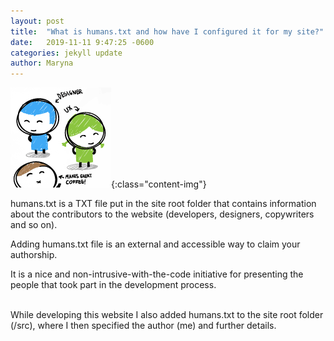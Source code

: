 ```yaml
---
layout: post
title:  "What is humans.txt and how have I configured it for my site?"
date:   2019-11-11 9:47:25 -0600
categories: jekyll update
author: Maryna
---
```


![humans-blog-image](/assets/pic/humans.png){:class="content-img"}

humans.txt is a TXT file put in the site root folder that contains information about the contributors to the website (developers, designers, copywriters and so on).

Adding humans.txt file is an external and accessible way to claim your authorship. 

It is a nice and non-intrusive-with-the-code initiative for presenting the people that took part in the development process. 

<br>
While developing this website I also added humans.txt to the site root folder (/src), where I then specified the author (me) and further details. 

